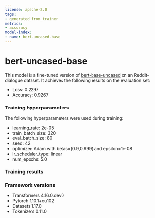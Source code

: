 ```yaml
---
license: apache-2.0
tags:
- generated_from_trainer
metrics:
- accuracy
model-index:
- name: bert-uncased-base
---
```

<!-- This model card has been generated automatically according to the information the Trainer had access to. You
should probably proofread and complete it, then remove this comment. -->

# bert-uncased-base

This model is a fine-tuned version of [bert-base-uncased](https://huggingface.co/bert-base-uncased) on an Reddit-dialogue dataset.
It achieves the following results on the evaluation set:
- Loss: 0.2297
- Accuracy: 0.9267

### Training hyperparameters

The following hyperparameters were used during training:
- learning_rate: 2e-05
- train_batch_size: 320
- eval_batch_size: 80
- seed: 42
- optimizer: Adam with betas=(0.9,0.999) and epsilon=1e-08
- lr_scheduler_type: linear
- num_epochs: 5.0

### Training results



### Framework versions

- Transformers 4.16.0.dev0
- Pytorch 1.10.1+cu102
- Datasets 1.17.0
- Tokenizers 0.11.0
